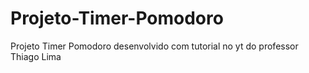 # Projeto-Timer-Pomodoro
Projeto Timer Pomodoro desenvolvido com tutorial no yt do professor Thiago Lima
